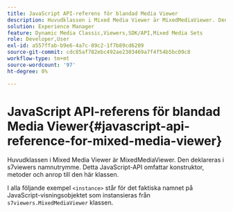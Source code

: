 ```yaml
---
title: JavaScript API-referens för blandad Media Viewer
description: Huvudklassen i Mixed Media Viewer är MixedMediaViewer. Den deklareras i s7viewers namnutrymme. Detta JavaScript-API omfattar konstruktor, metoder och anrop till den här klassen.
solution: Experience Manager
feature: Dynamic Media Classic,Viewers,SDK/API,Mixed Media Sets
role: Developer,User
exl-id: a557ffab-b9e6-4a7c-89c2-1f7b89cd6209
source-git-commit: cdc85af782ebc492ae2303469a7f4f54b5bc09c8
workflow-type: tm+mt
source-wordcount: '97'
ht-degree: 0%

---
```


# JavaScript API-referens för blandad Media Viewer{#javascript-api-reference-for-mixed-media-viewer}

Huvudklassen i Mixed Media Viewer är MixedMediaViewer. Den deklareras i s7viewers namnutrymme. Detta JavaScript-API omfattar konstruktor, metoder och anrop till den här klassen.

I alla följande exempel `<instance>` står för det faktiska namnet på JavaScript-visningsobjektet som instansieras från `s7viewers.MixedMediaViewer` klassen.
